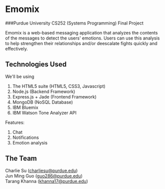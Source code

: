 # Emomix
###Purdue University CS252 (Systems Programming) Final Project

Emomix is a web-based messaging application that analyzes the contents of the messages to detect the users' emotions. Users can use this analysis to help strengthen their relationships and/or deescalate fights quickly and effectively. 

## Technologies Used

We'll be using  
1. The HTML5 suite (HTML5, CSS3, Javascript)  
2. Node.js (Backend Framework)  
3. Express.js + Jade (Frontend Framework)  
4. MongoDB (NoSQL Database)  
5. IBM Bluemix  
6. IBM Watson Tone Analyzer API  

Features:

1. Chat
2. Notifications
3. Emotion analysis

## The Team

Charlie Su (charliesu@purdue.edu)  
Jun Ming Guo (guo286@purdue.edu)  
Tarang Khanna (khanna17@purdue.edu)  

